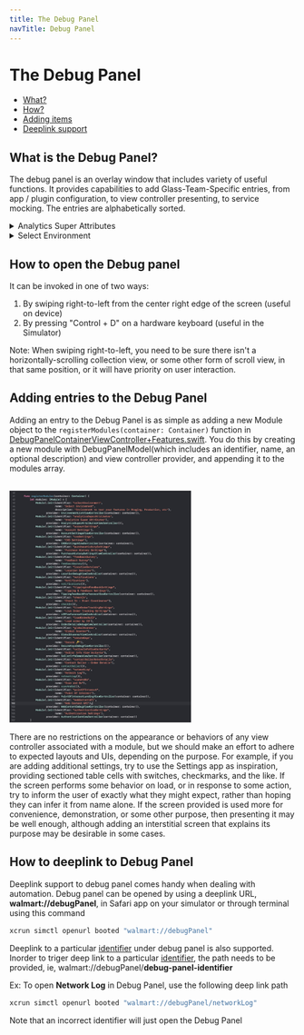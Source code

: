 ```yaml
---
title: The Debug Panel
navTitle: Debug Panel
---
```


# The Debug Panel

- [What?](#what-is-the-debug-panel)
- [How?](#how-to-open-the-debug-panel)
- [Adding items](#adding-entries-to-the-debug-panel)
- [Deeplink support](#how-to-deeplink-to-debug-panel)

## What is the Debug Panel?

The debug panel is an overlay window that includes variety of useful functions. It provides capabilities to add Glass-Team-Specific entries, from app / plugin configuration, to view controller presenting, to service mocking. The entries are alphabetically sorted.

<details>
<summary>Analytics Super Attributes</summary>

This screen displays various analytics stats relating to the device, its environment, and the app's current state.

<img src="images/features/analytics_super_attributes.png?raw=true" alt="Analytics Super Attributes" width="320"/>

</details>

<details>
<summary>Select Environment</summary>


This screen allows you to switch between backend environments.  Note that the app will (and must) terminate in order for the changes to apply.

<img src="images/features/environment_select.png?raw=true" alt="Environment Selection" width="320"/>

<details>
<summary>Others</summary>


Other entries in this section may be specific to certain teams, or used to aid in certain workflows.  They are expected to change and grow as needed.

</details>
</details>

## How to open the Debug panel

It can be invoked in one of two ways:

1. By swiping right-to-left from the center right edge of the screen (useful on device)
2. By pressing "Control + D" on a hardware keyboard (useful in the Simulator)

Note: When swiping right-to-left, you need to be sure there isn't a horizontally-scrolling collection view, or some other form of scroll view, in that same position, or it will have priority on user interaction.

## Adding entries to the Debug Panel

Adding an entry to the Debug Panel is as simple as adding a new Module object to the `registerModules(container: Container)` function in [DebugPanelContainerViewController+Features.swift](https://gecgithub01.walmart.com/walmart-ios/glass-app/blob/development/Plugins/DebugPanel/DebugPanel/Sources/ContainerViewController/DebugPanelContainerViewController+Features.swift).  You do this by creating a new module with DebugPanelModel(which includes an identifier, name, an optional description) and view controller provider, and appending it to the modules array.<br /><br />

<img src="images/new_entry.jpg?raw=true" alt="New Entry" width="320"/>

There are no restrictions on the appearance or behaviors of any view controller associated with a module, but we should make an effort to adhere to expected layouts and UIs, depending on the purpose.  For example, if you are adding additional settings, try to use the Settings app as inspiration, providing sectioned table cells with switches, checkmarks, and the like.  If the screen performs some behavior on load, or in response to some action, try to inform the user of exactly what they might expect, rather than hoping they can infer it from name alone.  If the screen provided is used more for convenience, demonstration, or some other purpose, then presenting it may be well enough, although adding an interstitial screen that explains its purpose may be desirable in some cases.

## How to deeplink to Debug Panel

Deeplink support to debug panel comes handy when dealing with automation. Debug panel can be opened by using a deeplink URL, **walmart://debugPanel**,  in Safari app on your simulator or through terminal using this command

```bash
xcrun simctl openurl booted "walmart://debugPanel"
```

Deeplink to a particular [identifier](https://gecgithub01.walmart.com/walmart-ios/glass-app/blob/development/Plugins/PluginAPIs/PluginAPIs/APIs/DebugPanelAPI.swift#L31) under debug panel is also supported. Inorder to triger deep link to a particular [identifier](https://gecgithub01.walmart.com/walmart-ios/glass-app/blob/development/Plugins/PluginAPIs/PluginAPIs/APIs/DebugPanelAPI.swift#L31), the path needs to be provided, ie, walmart://debugPanel/**debug-panel-identifier**

Ex: To open **Network Log** in Debug Panel, use the following deep link path

```bash
xcrun simctl openurl booted "walmart://debugPanel/networkLog"
```

Note that an incorrect identifier will just open the Debug Panel
